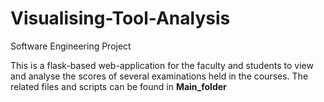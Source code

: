 # Visualising-Tool-Analysis
Software Engineering Project

This is a flask-based web-application for the faculty and students to view and analyse the scores of several examinations held in the courses. The related files and scripts can be found in **Main_folder**
